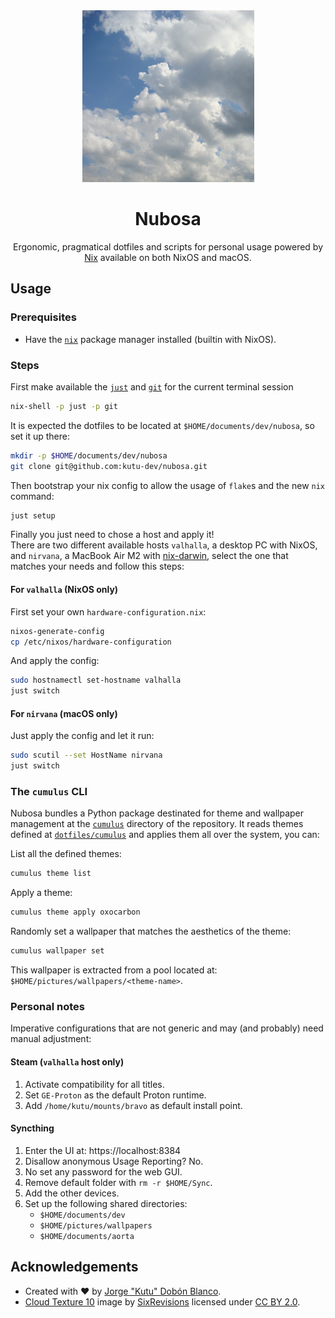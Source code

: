 <div align="center">
<img src="./static/cloud-texture-10.jpg" width="275">
<h1>Nubosa</h1>

Ergonomic, pragmatical dotfiles and scripts for personal usage powered by [Nix](https://nixos.org/) available on both NixOS and macOS.
</div>

## Usage
### Prerequisites
- Have the [`nix`](https://nixos.org/download/) package manager installed (builtin with NixOS).

### Steps
First make available the [`just`](https://just.systems/man/en/) and [`git`](https://git-scm.com/) for the current terminal session
```sh
nix-shell -p just -p git
```

It is expected the dotfiles to be located at `$HOME/documents/dev/nubosa`, so set it up there:
```sh
mkdir -p $HOME/documents/dev/nubosa
git clone git@github.com:kutu-dev/nubosa.git
```

Then bootstrap your nix config to allow the usage of `flake`s and the new `nix` command:
```sh
just setup
```
Finally you just need to chose a host and apply it!  
There are two different available hosts `valhalla`, a desktop PC with NixOS, and `nirvana`, a MacBook Air M2 with [nix-darwin](https://daiderd.com/nix-darwin/), select the one that matches your needs and follow this steps:

#### For `valhalla` (NixOS only)
First set your own `hardware-configuration.nix`:
```sh
nixos-generate-config
cp /etc/nixos/hardware-configuration
```

And apply the config:
```sh
sudo hostnamectl set-hostname valhalla
just switch
```

#### For `nirvana` (macOS only)
Just apply the config and let it run:
```sh
sudo scutil --set HostName nirvana
just switch
```

### The `cumulus` CLI
Nubosa bundles a Python package destinated for theme and wallpaper management at the [`cumulus`](./cumulus) directory of the repository. It reads themes defined at [`dotfiles/cumulus`](./dotfiles/cumulus) and applies them all over the system, you can:

List all the defined themes:
```sh
cumulus theme list
```

Apply a theme:
```sh
cumulus theme apply oxocarbon
```

Randomly set a wallpaper that matches the aesthetics of the theme:
```sh
cumulus wallpaper set
```

This wallpaper is extracted from a pool located at: `$HOME/pictures/wallpapers/<theme-name>`.

### Personal notes
Imperative configurations that are not generic and may (and probably) need manual adjustment:

#### Steam (`valhalla` host only)
1. Activate compatibility for all titles.
2. Set `GE-Proton` as the default Proton runtime.
3. Add `/home/kutu/mounts/bravo` as default install point.

#### Syncthing
1. Enter the UI at: https://localhost:8384
2. Disallow anonymous Usage Reporting? No.
3. No set any password for the web GUI.
3. Remove default folder with `rm -r $HOME/Sync`.
4. Add the other devices.
5. Set up the following shared directories:
    - `$HOME/documents/dev`
    - `$HOME/pictures/wallpapers`
    - `$HOME/documents/aorta`

## Acknowledgements
- Created with :heart: by [Jorge "Kutu" Dobón Blanco](https://dobon.dev).
- [Cloud Texture 10](https://www.flickr.com/photos/31288116@N02/3909270081) image by [SixRevisions](https://www.flickr.com/photos/31288116@N02/) licensed under [CC BY 2.0](https://creativecommons.org/licenses/by/2.0/).

